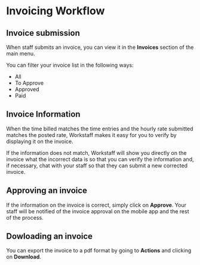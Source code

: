 # Invoicing Workflow


## Invoice submission
When staff submits an invoice, you can view it in the **Invoices** section of the main menu.

You can filter your invoice list in the following ways:
- All
- To Approve
- Approved
- Paid 

## Invoice Information
When the time billed matches the time entries and the hourly rate submitted matches the posted rate, Workstaff makes it easy for you to verify by displaying it on the invoice.

If the information does not match, Workstaff will show you directly on the invoice what the incorrect data is so that you can verify the information and, if necessary, chat with your staff so that they can submit a new corrected invoice.

## Approving an invoice
If the information on the invoice is correct, simply click on **Approve**. Your staff will be notified of the invoice approval on the mobile app and the rest of the process.

## Dowloading an invoice
You can export the invoice to a pdf format by going to **Actions** and clicking on **Download**.
